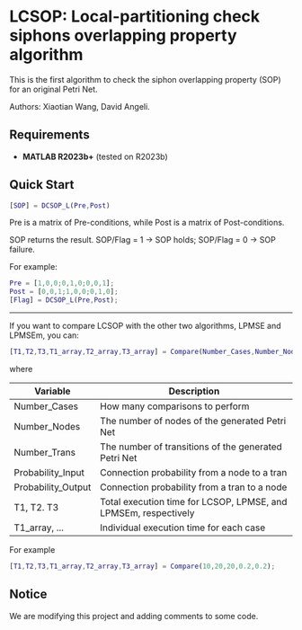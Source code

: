 # LCSOP: Local-partitioning check siphons overlapping property algorithm
This is the first algorithm to check the siphon overlapping property (SOP) for an original Petri Net.

Authors: Xiaotian Wang, David Angeli.

## Requirements

- **MATLAB R2023b+** (tested on R2023b)


## Quick Start

```matlab
[SOP] = DCSOP_L(Pre,Post)
```

Pre is a matrix of Pre-conditions, while Post is a matrix of Post-conditions.

SOP returns the result. SOP/Flag = 1 -> SOP holds; SOP/Flag = 0 -> SOP failure.

For example:

```matlab
Pre = [1,0,0;0,1,0;0,0,1];
Post = [0,0,1;1,0,0;0,1,0];
[Flag] = DCSOP_L(Pre,Post);
```
---

If you want to compare LCSOP with the other two algorithms, LPMSE and LPMSEm, you can:

```matlab
[T1,T2,T3,T1_array,T2_array,T3_array] = Compare(Number_Cases,Number_Nodes,Number_Trans,Probability_Input,Probability_Output)
```

where

| Variable      | Description |
| ----------- | ----------- |
| Number_Cases      | How many comparisons to perform       |
| Number_Nodes   | The number of nodes of the generated Petri Net |
| Number_Trans   | The number of transitions of the generated Petri Net |
| Probability_Input   | Connection probability from a node to a tran |
| Probability_Output   | Connection probability from a tran to a node |
| T1, T2. T3   | Total execution time for LCSOP, LPMSE, and LPMSEm, respectively  |
| T1_array, ...   | Individual execution time for each case |


For example
```matlab
[T1,T2,T3,T1_array,T2_array,T3_array] = Compare(10,20,20,0.2,0.2);
```

## Notice

We are modifying this project and adding comments to some code.
